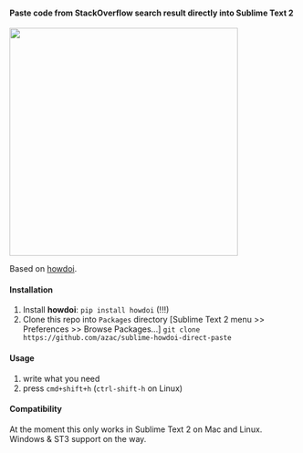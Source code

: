 #### Paste code from StackOverflow search result directly into Sublime Text 2


<img src="http://azac.pl/out.gif" width="400"/>

Based on [howdoi](https://github.com/gleitz/howdoi).

#### Installation

1. Install **howdoi**: `pip install howdoi` (!!!)
2. Clone this repo into `Packages` directory [Sublime Text 2 menu >> Preferences >> Browse Packages...]
```git clone https://github.com/azac/sublime-howdoi-direct-paste```

#### Usage

1. write what you need
2. press `cmd+shift+h` (`ctrl-shift-h` on Linux) 


#### Compatibility

At the moment this only works in Sublime Text 2 on Mac and Linux. Windows & ST3 support on the way.
